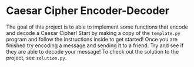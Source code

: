 # Caesar Cipher Encoder-Decoder

The goal of this project is to able to implement some functions that encode and decode a Caesar Cipher! Start by making a copy of the ```template.py``` program and follow the instructions inside to get started! Once you are finished try encoding a message and sending it to a friend. Try and see if they are able to decode your message! To check out the solution to the project, see ```solution.py```.
